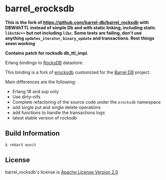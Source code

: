 barrel_erocksdb
===============

**This is the fork of https://github.com/barrel-db/barrel_rocksdb with DBWithTTL instead of simple Db and with static
linking, including static `libstdc++` but not including `libc`. Some tests are failing, don't use anything
`updates_iterator`, `binary_update` and transactions. Rest things seem working**

**Contains patch for rocksdb db_ttl_impl.**


Erlang bindings to [RocksDB](https://github.com/facebook/rocksdb) datastore.

This binding is a fork of [erocksdb](https://github.com/leo-project/erocksdb)
customized for the [Barrel DB](https://barrel-db.org) project.


Main differences are the following:

- Erlang 18 and sup only
- Use dirty-nifs
- Complete refactoring of the source code under the `erocksdb` namespace
- add single put and single delete operations
- add functions to handle the transactions logs
- latest stable version of rocksdb

## Build Information

    $ rebar3 eunit

## License

barrel_rocksdb's license is [Apache License Version 2.0](http://www.apache.org/licenses/LICENSE-2.0.html)

